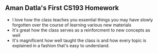 

## Aman Datla's First CS193 Homework

- I love how the class teaches you essential things you may have slowly forgotten over the course of learning various new materials
- It's great how the class serves as a reinforcment to new concepts as well
- It's magnificent how well taught the class is and how every topic is explained in a fashion that's easy to understand.
